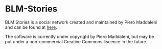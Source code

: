 # BLM-Stories

BLM Stories is a social network created and maintained by Piero Maddaleni and can be found at [here](https://blm.piemadd.com/).

The software is currently under copyright by Piero Maddaleni, but may be put under a non-commercial Creative Commons liscence in the future.